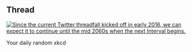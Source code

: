 ## Thread
[![Since the current Twitter threadfall kicked off in early 2016, we can expect it to continue until the mid 2060s when the next Interval begins.](https://imgs.xkcd.com/comics/thread.png)](https://xkcd.com/1893/ "Since the current Twitter threadfall kicked off in early 2016, we can expect it to continue until the mid 2060s when the next Interval begins.")

Your daily random xkcd
